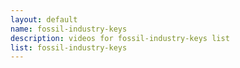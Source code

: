 ```yaml
--- 
layout: default
name: fossil-industry-keys
description: videos for fossil-industry-keys list
list: fossil-industry-keys
---
```


<div class="player">
<div id="player"><!-- "https://www.youtube.com/watch?v={{site.data.lists[page.list][0]}}" --></div>
</div>

